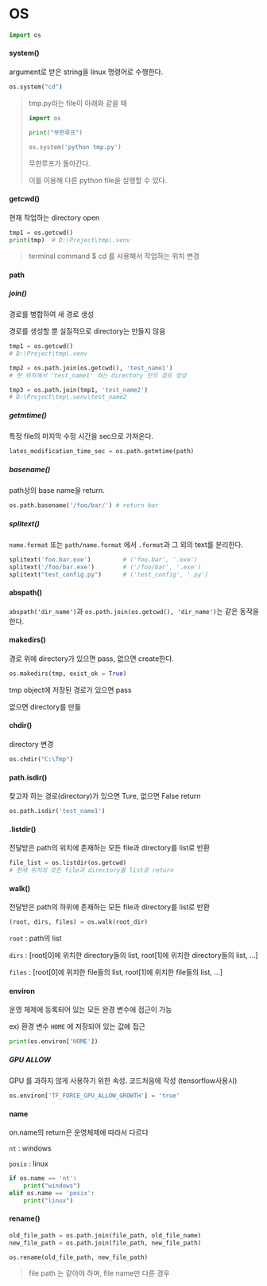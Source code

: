 # OS

```python
import os
```





#### system()

argument로 받은 string을 linux 명령어로 수행한다.

```python
os.system("cd")
```



>  tmp.py라는 file이 아래와 같을 때
>
> ```python
> import os
> 
> print("무한루프")
> 
> os.system('python tmp.py')
> ```
>
> 무한루프가 돌아간다.
>
> 이를 이용해 다른 python file을 실행할 수 있다.



#### getcwd()

현재 작업하는 directory open

```python
tmp1 = os.getcwd()
print(tmp)	# D:\Project\tmp\.venv
```

> terminal command $ cd 를 사용해서 작업하는 위치 변경



#### path

##### join()

경로를 병합하여 새 경로 생성

경로를 생성할 뿐 실질적으로 directory는 만들지 않음

```python
tmp1 = os.getcwd()
# D:\Project\tmp\.venv

tmp2 = os.path.join(os.getcwd(), 'test_name1')
# 현 위치에서 'test_name1' 라는 directory 안의 경로 생성

tmp3 = os.path.join(tmp1, 'test_name2')
# D:\Project\tmp\.venv\test_name2
```



##### getmtime()

특정 file의 마지막 수정 시간을 sec으로 가져온다.

```python
lates_modification_time_sec = os.path.getmtime(path)
```



##### basename()

path상의 base name을 return.

```python
os.path.basename('/foo/bar/') # return bar
```



##### splitext()

`name.format` 또는 `path/name.format` 에서 `.format`과 그 외의 text를 분리한다.

```python
splitext('foo.bar.exe')			# ('foo.bar', '.exe')
splitext('/foo/bar.exe')		# ('/foo/bar', '.exe')
splitext("test_config.py")		# ('test_config', '.py')
```



#### abspath()

`abspath('dir_name')`과 `os.path.join(os.getcwd(), 'dir_name')`는 같은 동작을 한다.



#### makedirs()

경로 위에 directory가 있으면 pass, 없으면 create한다.

```python
os.makedirs(tmp, exist_ok = True)
```

tmp object에 저장된 경로가 있으면 pass

없으면 directory를 만듦



#### chdir()

directory 변경

```python
os.chdir("C:\Tmp")
```



#### path.isdir()

찾고자 하는 경로(directory)가 있으면 Ture, 없으면 False return

```python
os.path.isdir('test_name1')
```





#### .listdir()

전달받은 path의 위치에 존재하는 모든 file과 directory를 list로 반환

```python
file_list = os.listdir(os.getcwd) 
# 현재 위치의 모든 file과 directory를 list로 return
```





#### walk()

전달받은 path의 하위에 존재하는 모든  file과 directory를 list로 반환

```python
(root, dirs, files) = os.walk(root_dir)
```

`root` : path의 list

`dirs` : [root[0]에 위치한 directory들의 list,  root[1]에 위치한 directory들의 list, ...]

`files` : [root[0]에 위치한 file들의 list,  root[1]에 위치한 file들의 list, ...]





#### environ

운영 체제에 등록되어 있는 모든 완경 변수에 접근이 가능

ex) 환경 변수 `HOME` 에 저장되어 있는 값에 접근

```python
print(os.environ['HOME'])
```





##### GPU ALLOW

GPU 를 과하지 않게 사용하기 위한 속성. 코드처음에 작성 (tensorflow사용시)

```python
os.environ['TF_FORCE_GPU_ALLOW_GROWTH'] = 'true'
```





#### name

on.name의 return은 운영체제에 따라서 다르다

`nt` : windows

`posix` : linux

```python
if os.name == 'nt':
    print("windows")
elif os.name == 'posix':
    print("linux")
```





#### rename()

```python
old_file_path = os.path.join(file_path, old_file_name)
new_file_path = os.path.join(file_path, new_file_path)

os.rename(old_file_path, new_file_path)
```

> file path 는 같아야 하며, file name만 다른 경우
